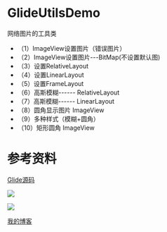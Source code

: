 # GlideUtilsDemo
网络图片的工具类

 * （1）ImageView设置图片（错误图片）
 * （2）ImageView设置图片---BitMap(不设置默认图)
 * （3）设置RelativeLayout
 * （4）设置LinearLayout
 * （5）设置FrameLayout
 * （6）高斯模糊------ RelativeLayout
 * （7）高斯模糊------ LinearLayout
 * （8）圆角显示图片  ImageView
 * （9）多种样式（模糊+圆角）
 * （10）矩形圆角 ImageView
 
 
 # 参考资料
 [Glide源码](https://github.com/bumptech/glide)

![](http://upload-images.jianshu.io/upload_images/3805053-fb3aebf897f5740e.png?imageMogr2/auto-orient/strip%7CimageView2/2/w/1240)


![](http://upload-images.jianshu.io/upload_images/3805053-88c519157d154306.png?imageMogr2/auto-orient/strip%7CimageView2/2/w/1240)


[我的博客](https://github.com/huangshuyuan/GlideUtilsDemo/edit/master/README.md)
